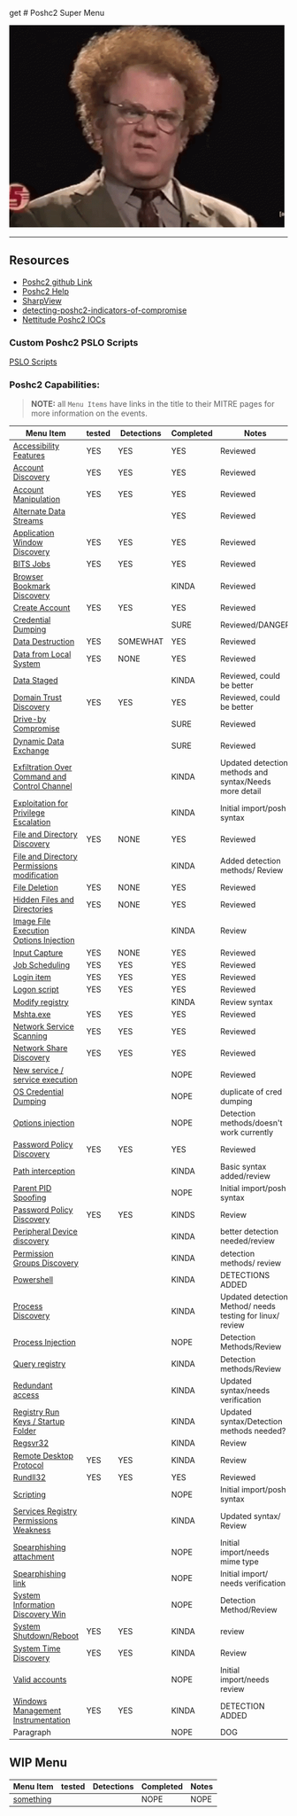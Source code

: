 get # Poshc2 Super Menu 

![confusion](../Resources/gifs/confused-no.gif)

---
## **Resources**
- [Poshc2 github Link](https://github.com/nettitude/PoshC2)  
- [Poshc2 Help](poshC2_help_v8.md)
- [SharpView](https://github.com/tevora-threat/SharpView)
- [detecting-poshc2-indicators-of-compromise](https://labs.nettitude.com/blogdetecting-poshc2-indicators-of-compromise/)
- [Nettitude Poshc2 IOCs](https://github.com/nettitude/PoshC2_IOCs)

### Custom Poshc2 PSLO Scripts

[PSLO Scripts](Poshc2/pslo_scripts/README.md)

### Poshc2 Capabilities:
> **NOTE:** all `Menu Items` have links in the title to their MITRE pages for more information on the events.  

| Menu Item                                                                                                      | tested | Detections | Completed | Notes                                                     |
|----------------------------------------------------------------------------------------------------------------|--------|------------|-----------|-----------------------------------------------------------|
| [Accessibility Features](instructions/Accessibility_features.md)                                               | YES    | YES        | YES       | Reviewed                                                  |
| [Account Discovery](instructions/Account_Discovery.md)                                                         | YES    | YES        | YES       | Reviewed                                                  |
| [Account Manipulation](instructions/Account_manipulation.md)                                                   | YES    | YES        | YES       | Reviewed                                                  |
| [Alternate Data Streams](/Poshc2/instructions/Alternate_Data_Streams.md)                                       |        |            | YES       | Reviewed                                                  |
| [Application Window Discovery](instructions/Application_windows_discorvery.md)                                 | YES    | YES        | YES       | Reviewed                                                  |
| [BITS Jobs](instructions/BITS_Jobs.md)                                                                         | YES    | YES        | YES       | Reviewed                                                  |
| [Browser Bookmark Discovery](instructions/Browser_bookmark_discovery.md)                                       |        |         | KINDA     | Reviewed                                                  |
| [Create Account](instructions/Create_account.md)                                                               | YES    | YES        | YES       | Reviewed                                                  |
| [Credential Dumping](instructions/Credential_Dumping.md)                                                       |        |            | SURE      | Reviewed/DANGER                                                 |
| [Data Destruction](instructions/Data_destruction.md)                                                           | YES    | SOMEWHAT   | YES       | Reviewed                                                  |
| [Data from Local System](instructions/Data_from_local_system.md)                                               | YES    | NONE       | YES       | Reviewed                                                  |
| [Data Staged](instructions/Data_Staged.md)                                                                     |        |            | KINDA     | Reviewed, could be better                                 |
| [Domain Trust Discovery](/Poshc2/instructions/Domain_Trust_Discovery.md)                                       | YES    | YES        | YES       | Reviewed, could be better                                 |
| [Drive-by Compromise](/Poshc2/instructions/Drive-by_compromise.md)                                             |        |            | SURE      | Reviewed                                                  |
| [Dynamic Data Exchange](instructions/Dynamic_Data_Exchange.md)                                                 |        |            | SURE      | Reviewed                                                  |
| [Exfiltration Over Command and Control Channel](instructions/Exfiltration_over_command_and_control_channel.md) |        |            | KINDA     | Updated detection methods and syntax/Needs more detail    |
| [Exploitation for Privilege Escalation](instructions/Exploitation_for_privilege_escalation.md)                 |        |            | KINDA     | Initial import/posh syntax                                |
| [File and Directory Discovery](instructions/FIle_and_directory_discovery.md)                                   |    YES    |   NONE         | YES     | Reviewed                           |
| [File and Directory Permissions modification](instructions/File_And_Directory_Permissions_Modification.md)     |        |            | KINDA     | Added detection methods/ Review                           |
| [File Deletion](instructions/File_deletion.md)                                                                 |    YES    |          NONE  | YES     | Reviewed                                   |
| [Hidden Files and Directories](instructions/Hidden_files_and_directories.md)                                   |     YES   |    NONE        | YES     | Reviewed                      |
| [Image File Execution Options Injection](/Poshc2/instructions/Image_file_execution_options_injection.md)       |        |            | KINDA     | Review                                                    |
| [Input Capture](/Poshc2/instructions/Input_capture.md)                                                         |   YES     |    NONE        | YES     | Reviewed                    |
| [Job Scheduling](instructions/Job_Scheduling.md)                                                               |   YES     |         YES   | YES       |    Reviewed                                                   | 
| [Login item](instructions/Login_item.md)                                                                       | YES    | YES        | YES     | Reviewed                                   |
| [Logon script](instructions/Logon_Scripts.md)                                                                  |      YES  |     YES       | YES     | Reviewed                                                    |
| [Modify registry](instructions/Modify_registry.md)                                                             |        |            | KINDA     | Review syntax               |
| [Mshta.exe](instructions/MSHTA.MD)                                                                             |      YES  |        YES    | YES     | Reviewed                                                    |
| [Network Service Scanning](/Poshc2/instructions/Network_Service_scanning.md)                                   |    YES    |     YES       | YES     | Reviewed                   |
| [Network Share Discovery](instructions/Network_share_discovery.md)                                             |    YES    |     YES       | YES     | Reviewed                           |
| [New service / service execution](instructions/New_Service_Server_Execution.md)                                |        |            | NOPE      | Reviewed                                                  |
| [OS Credential Dumping](instructions/Credential_Dumping.md)                                                    |        |            | NOPE      | duplicate of cred dumping                                 |
| [Options injection](instructions/Options_injection.md)                                                         |        |            | NOPE      | Detection methods/doesn't work currently                           |
| [Password Policy Discovery](instructions/Password_policy_discovery.md)                                         |     YES   |         YES   | YES     | Reviewed                                          |
| [Path interception](instructions/Path_Interception.md)                                                         |        |            | KINDA     | Basic syntax added/review                                 |
| [Parent PID Spoofing](instructions/Parent_PID_spoofing.md)                                                     |        |            | NOPE      | Initial import/posh syntax                                |
| [Password Policy Discovery](/Poshc2/instructions/Password_policy_discovery.md)                                 | YES    | YES        | KINDS     | Review                                                    |
| [Peripheral Device discovery](instructions/Peripheral_Device_Discovery.md)                                     |        |            | KINDA     | better detection needed/review                            |
| [Permission Groups Discovery](/Poshc2/instructions/Permission_groups_discovery.md)                             |        |            | KINDA     | detection methods/ review                                 |
| [Powershell](instructions/PowerShell.md)                                                                       |        |            | KINDA     | DETECTIONS ADDED                                          |
| [Process Discovery](instructions/Process_Discovery.md)                                                         |        |            | KINDA     | Updated detection Method/ needs testing for linux/ review |
| [Process Injection](instructions/Process_injection.md)                                                         |        |            | NOPE      | Detection Methods/Review                                  |
| [Query registry](instructions/Query_Registry.md)                                                               |        |            | KINDA     | Detection methods/Review                                  |
| [Redundant access](instructions/Reduntant_access.md)                                                           |        |            | KINDA     | Updated syntax/needs verification                         |
| [Registry Run Keys / Startup Folder](instructions/Registry_run_keys_startup_folder.md)                         |        |            | KINDA     | Updated syntax/Detection methods needed?                  |
| [Regsvr32](/Poshc2/instructions/Regsvr32.md)                                                                   |        |            | KINDA     | Review                                                    |
| [Remote Desktop Protocol](instructions/Remote_desktop_protocol.md)                                             | YES    | YES        | KINDA     | Review                                                    |
| [Rundll32](instructions/Rundll32.md)                                                                           |    YES    |      YES      | YES     | Reviewed                                                    |
| [Scripting](instructions/Scripting.md)                                                                         |        |            | NOPE      | Initial import/posh syntax                                |
| [Services Registry Permissions Weakness](instructions/Service_registry_permissions_weakness.md)                |        |            | KINDA     | Updated syntax/ Review                                    |
| [Spearphishing attachment](instructions/Spearfishing_attachment.md)                                            |        |            | NOPE      | Initial import/needs mime type                            |
| [Spearphishing link](instructions/Spearfishing_Link.md)                                                        |        |            | NOPE      | Initial import/ needs verification                        |
| [System Information Discovery Win](/Poshc2/instructions/System_Information%20_Discovery_Win.md)                |        |            | NOPE      | Detection Method/Review                                   |
| [System Shutdown/Reboot](instructions/System_shutdown_reboot.md)                                               | YES    | YES        | KINDA     | review                                                    |
| [System Time Discovery](instructions/System_time_discovery.md)                                                 | YES    | YES        | KINDA     | Review                                                    |
| [Valid accounts](instructions/Valid_accounts.md)                                                               |        |            | NOPE      | Initial import/needs review                               |
| [Windows Management Instrumentation](instructions/Windows_Managment_Instrumentation.md)                        | YES    | YES        | KINDA     | DETECTION ADDED                                           |
| Paragraph                                                                                                      |        |            | NOPE      | DOG                                                       |


## WIP Menu 
| Menu Item     | tested | Detections | Completed | Notes |
|---------------|--------|------------|-----------|-------|
| [something]() |        |            | NOPE      | NOPE  |
